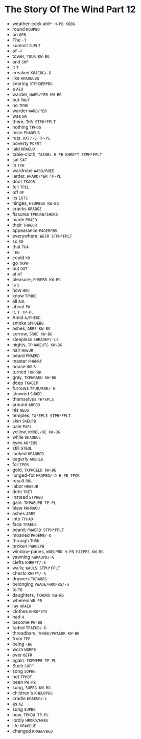 # The Story Of The Wind Part 12

* weather-cock `WHR* H-PB KOBG`
* round `ROUPBD`
* on `OPB`
* The `-T`
* summit `SUPLT`
* of `-F`
* tower, `TOUR KW-BG`
* and `SKP`
* it `T`
* creaked `KRAEBG/-D`
* like `HRAOEUBG`
* snoring `STPHOERPBG`
* a `AEU`
* warder, `WARD/*ER KW-BG`
* but `PWUT`
* no `TPHO`
* warder `WARD/*ER`
* was `WA`
* there; `THR STPH*FPLT`
* nothing `TPHOG`
* mice `PHAOEUS`
* rats. `RAT/-S TP-PL`
* poverty `POFRT`
* laid `HRAEUD`
* table-cloth; `TAEUBL H-PB KHRO*T STPH*FPLT`
* sat `SAT`
* in `TPH`
* wardrobe `WARD/ROEB`
* larder. `HRARD/*ER TP-PL`
* door `TKAOR`
* fell `TPEL`
* off `OF`
* its `EUTS`
* hinges, `HEUPBGS KW-BG`
* cracks `KRABGZ`
* fissures `TPEURB/SHURS`
* made `PHAED`
* their `THAEUR`
* appearance `PAOERPBS`
* everywhere; `WEFR STPH*FPLT`
* so `SO`
* that `THA`
* I `EU`
* could `KO`
* go `TKPW`
* out `OUT`
* at `AT`
* pleasure, `PHRERB KW-BG`
* is `S`
* how `HOU`
* know `TPHOE`
* all `AUL`
* about `PW`
* it. `T TP-PL`
* Amid `A/PHEUD`
* smoke `SPHOEBG`
* ashes, `ARBS KW-BG`
* sorrow, `SROE KW-BG`
* sleepless `SHRAOEP/-LS`
* nights, `TPHAOEUTS KW-BG`
* hair `HAEUR`
* beard `PWAERD`
* master `PHAFRT`
* house `HOUS`
* turned `TURPBD`
* gray, `TKPWRAEU KW-BG`
* deep `TKAOEP`
* furrows `TPUR/ROE/-S`
* showed `SHOED`
* themselves `TH*EPLS`
* around `ARPBD`
* his `HEUS`
* temples; `TA*EPLS STPH*FPLT`
* skin `SKEUPB`
* pale `PAEL`
* yellow, `KWREL/OE KW-BG`
* while `WHAOEUL`
* eyes `AO*EUS`
* still `STEUL`
* looked `HRAOBGD`
* eagerly `AOERLG`
* for `TPOR`
* gold, `TKPWOELD KW-BG`
* longed-for `HROPBG/-D H-PB TPOR`
* result `RUL`
* labor `HRAEUB`
* debt `TKET`
* instead `STPHED`
* gain. `TKPAEUPB TP-PL`
* blew `PWHRAOU`
* ashes `ARBS`
* into `TPHAO`
* face `TPAEUS`
* beard; `PWAERD STPH*FPLT`
* moaned `PHOEPB/-D`
* through `THRU`
* broken `PWROEPB`
* window-panes, `WOEUPBD H-PB PAEPBS KW-BG`
* yawning `KWRAUPB/-G`
* clefts `KHREFT/-S`
* walls; `WAULS STPH*FPLT`
* chests `KHEFT/-S`
* drawers `TKRAURS`
* belonging `PWAOE/HROPBG/-G`
* to `TO`
* daughters, `TKAURS KW-BG`
* wherein `WR-PB`
* lay `HRAEU`
* clothes `KHRO*ETS`
* had `H`
* become `PW-BG`
* faded `TPAEUD/-D`
* threadbare, `THRED/PWAEUR KW-BG`
* from `TPR`
* being `-BG`
* worn `WORPB`
* over `OEFR`
* again. `TKPWEPB TP-PL`
* Such `SUFP`
* song `SOPBG`
* not `TPHOT`
* been `PW-PB`
* sung, `SUPBG KW-BG`
* children's `KHEURPBS`
* cradle `KRAEUD/-L`
* as `AZ`
* sung `SUPBG`
* now. `TPHOU TP-PL`
* lordly `HRORD/HREU`
* life `HRAOEUF`
* changed `KHAEUPBGD`
